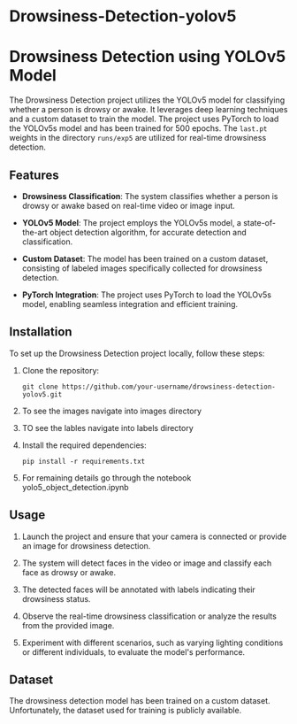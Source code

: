 # Drowsiness-Detection-yolov5

# Drowsiness Detection using YOLOv5 Model

The Drowsiness Detection project utilizes the YOLOv5 model for classifying whether a person is drowsy or awake. It leverages deep learning techniques and a custom dataset to train the model. The project uses PyTorch to load the YOLOv5s model and has been trained for 500 epochs. The `last.pt` weights in the directory `runs/exp5` are utilized for real-time drowsiness detection.

## Features

- **Drowsiness Classification**: The system classifies whether a person is drowsy or awake based on real-time video or image input.

- **YOLOv5 Model**: The project employs the YOLOv5s model, a state-of-the-art object detection algorithm, for accurate detection and classification.

- **Custom Dataset**: The model has been trained on a custom dataset, consisting of labeled images specifically collected for drowsiness detection.

- **PyTorch Integration**: The project uses PyTorch to load the YOLOv5s model, enabling seamless integration and efficient training.

## Installation

To set up the Drowsiness Detection project locally, follow these steps:

1. Clone the repository:

   ```shell
   git clone https://github.com/your-username/drowsiness-detection-yolov5.git
2. To see the images navigate into images directory
3. TO see the lables navigate into labels directory
4. Install the required dependencies:
   ```shell
   pip install -r requirements.txt
5. For remaining details go through the notebook yolo5_object_detection.ipynb
## Usage
1. Launch the project and ensure that your camera is connected or provide an image for drowsiness detection.

2. The system will detect faces in the video or image and classify each face as drowsy or awake.

3. The detected faces will be annotated with labels indicating their drowsiness status.

4. Observe the real-time drowsiness classification or analyze the results from the provided image.

5. Experiment with different scenarios, such as varying lighting conditions or different individuals, to evaluate the model's performance.
## Dataset
The drowsiness detection model has been trained on a custom dataset. Unfortunately, the dataset used for training is publicly available.

